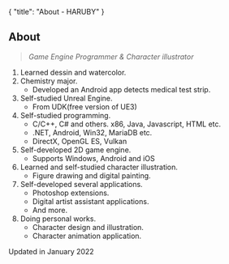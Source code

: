 {
   "title": "About - HARUBY"
}

## About

   > _Game Engine Programmer & Character illustrator_

   1. Learned dessin and watercolor.
   1. Chemistry major.
      * Developed an Android app detects medical test strip.
   1. Self-studied Unreal Engine.
      * From UDK(free version of UE3)
   1. Self-studied programming.
      * C/C++, C# and others. x86, Java, Javascript, HTML etc.
      * .NET, Android, Win32, MariaDB etc.
      * DirectX, OpenGL ES, Vulkan
   1. Self-developed 2D game engine.
      * Supports Windows, Android and iOS
   1. Learned and self-studied character illustration.
      * Figure drawing and digital painting.
   1. Self-developed several applications.
      * Photoshop extensions.
      * Digital artist assistant applications.
      * And more.
   1. Doing personal works.
      * Character design and illustration.
      * Character animation application.

   <p class="post-comment">Updated in January 2022</p>